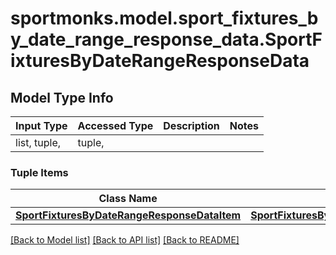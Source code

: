 # sportmonks.model.sport_fixtures_by_date_range_response_data.SportFixturesByDateRangeResponseData

## Model Type Info
Input Type | Accessed Type | Description | Notes
------------ | ------------- | ------------- | -------------
list, tuple,  | tuple,  |  | 

### Tuple Items
Class Name | Input Type | Accessed Type | Description | Notes
------------- | ------------- | ------------- | ------------- | -------------
[**SportFixturesByDateRangeResponseDataItem**](SportFixturesByDateRangeResponseDataItem.md) | [**SportFixturesByDateRangeResponseDataItem**](SportFixturesByDateRangeResponseDataItem.md) | [**SportFixturesByDateRangeResponseDataItem**](SportFixturesByDateRangeResponseDataItem.md) |  | 

[[Back to Model list]](../../README.md#documentation-for-models) [[Back to API list]](../../README.md#documentation-for-api-endpoints) [[Back to README]](../../README.md)

